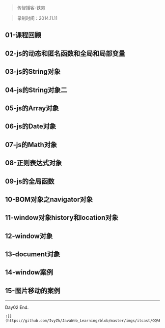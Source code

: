 > 传智播客-铁男

> 录制时间：2014.11.11



## 01-课程回顾
## 02-js的动态和匿名函数和全局和局部变量
## 03-js的String对象
## 04-js的String对象二
## 05-js的Array对象
## 06-js的Date对象
## 07-js的Math对象
## 08-正则表达式对象
## 09-js的全局函数
## 10-BOM对象之navigator对象
## 11-window对象history和location对象
## 12-window对象
## 13-document对象
## 14-window案例
## 15-图片移动的案例

--------------

Day02 End.



	![](https://github.com/IvyZh/JavaWeb_Learning/blob/master/imgs/itcast/QQ%E6%88%AA%E5%9B%BE.png)